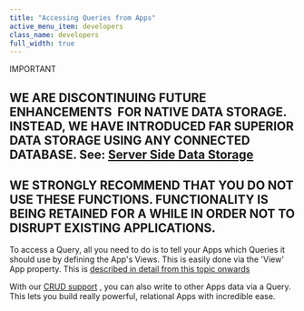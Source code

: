 ```yaml
---
title: "Accessing Queries from Apps"
active_menu_item: developers
class_name: developers
full_width: true
---
```



IMPORTANT

## WE ARE DISCONTINUING FUTURE ENHANCEMENTS  FOR NATIVE DATA STORAGE. INSTEAD, WE HAVE INTRODUCED FAR SUPERIOR DATA STORAGE USING ANY CONNECTED DATABASE. See: [Server Side Data Storage](../../../data-storage/server-side-data-storage/index)

## WE STRONGLY RECOMMEND THAT YOU DO NOT USE THESE FUNCTIONS. FUNCTIONALITY IS BEING RETAINED FOR A WHILE IN ORDER NOT TO DISRUPT EXISTING APPLICATIONS.

To access a Query, all you need to do is to tell your Apps which Queries it should use by defining the App's Views. This is easily done via the 'View' App property. This is [described in detail from this topic onwards](../data-integration,-reporting-dashboards/data-section-properties/configuring-the-app-to-access-)

With our [CRUD support](../data-storage-management/crud-in-detail/index) , you can also write to other Apps data via a Query. This lets you build really powerful, relational Apps with incredible ease.


